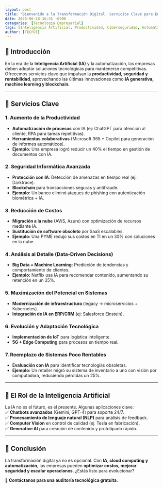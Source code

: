 ```yaml
---
layout: post
title: "Bienvenido a la Transformación Digital: Servicios Clave para Empresas Competitivas"
date: 2025-06-28 16:41 -0500
categories: [Tecnología Empresarial]
tags: [Inteligencia Artificial, Productividad, Ciberseguridad, Automatización, Finanzas]
author: [TECFUT]
---
```


## 🔹 Introducción  
En la era de la **Inteligencia Artificial (IA)** y la automatización, las empresas deben adoptar soluciones tecnológicas para mantenerse competitivas. Ofrecemos servicios clave que impulsan la **productividad, seguridad y rentabilidad**, aprovechando las últimas innovaciones como **IA generativa, machine learning y blockchain**.  

---

## 🚀 Servicios Clave  

### 1. Aumento de la Productividad  
- **Automatización de procesos** con IA (ej: ChatGPT para atención al cliente, RPA para tareas repetitivas).  
- **Herramientas colaborativas** (Microsoft 365 + Copilot para generación de informes automáticos).  
- **Ejemplo:** Una empresa logró reducir un 40% el tiempo en gestión de documentos con IA.  

### 2. Seguridad Informática Avanzada  
- **Protección con IA**: Detección de amenazas en tiempo real (ej: Darktrace).  
- **Blockchain** para transacciones seguras y antifraude.  
- **Ejemplo:** Un banco eliminó ataques de phishing con autenticación biométrica + IA.  

### 3. Reducción de Costos  
- **Migración a la nube** (AWS, Azure) con optimización de recursos mediante IA.  
- **Sustitución de software obsoleto** por SaaS escalables.  
- **Ejemplo:** Una PYME redujo sus costos en TI en un 30% con soluciones en la nube.  

### 4. Análisis al Detalle (Data-Driven Decisions)  
- **Big Data + Machine Learning**: Predicción de tendencias y comportamiento de clientes.  
- **Ejemplo:** Netflix usa IA para recomendar contenido, aumentando su retención en un 35%.  

### 5. Maximización del Potencial en Sistemas  
- **Modernización de infraestructura** (legacy → microservicios + Kubernetes).  
- **Integración de IA en ERP/CRM** (ej: Salesforce Einstein).  

### 6. Evolución y Adaptación Tecnológica  
- **Implementación de IoT** para logística inteligente.  
- **5G + Edge Computing** para procesos en tiempo real.  

### 7. Reemplazo de Sistemas Poco Rentables  
- **Evaluación con IA** para identificar tecnologías obsoletas.  
- **Ejemplo:** Un retailer migró su sistema de inventario a uno con visión por computadora, reduciendo pérdidas un 25%.  

---

## 🤖 El Rol de la Inteligencia Artificial  
La IA no es el futuro, es el presente. Algunas aplicaciones clave:  
✅ **Chatbots avanzados** (Gemini, GPT-4) para soporte 24/7.  
✅ **Procesamiento de lenguaje natural (NLP)** para análisis de feedback.  
✅ **Computer Vision** en control de calidad (ej: Tesla en fabricación).  
✅ **Generative AI** para creación de contenido y prototipado rápido.  

---

## 🔮 Conclusión  
La transformación digital ya no es opcional. Con **IA, cloud computing y automatización**, las empresas pueden **optimizar costos, mejorar seguridad y escalar operaciones**. ¿Estás listo para evolucionar?  

**🚀 Contáctanos para una auditoría tecnológica gratuita.**  
